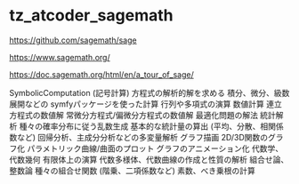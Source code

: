 # tz_atcoder_sagemath

https://github.com/sagemath/sage

https://www.sagemath.org/

https://doc.sagemath.org/html/en/a_tour_of_sage/


  SymbolicComputation (記号計算)
  方程式の解析的解を求める
  積分、微分、級数展開などの symfyパッケージを使った計算
  行列や多項式の演算
  数値計算
  連立方程式の数値解
  常微分方程式/偏微分方程式の数値解
  最適化問題の解法
  統計解析
  種々の確率分布に従う乱数生成
  基本的な統計量の算出 (平均、分散、相関係数など)
  回帰分析、主成分分析などの多変量解析
  グラフ描画
  2D/3D関数のグラフ化
  パラメトリック曲線/曲面のプロット
  グラフのアニメーション化
  代数学、代数幾何
  有限体上の演算
  代数多様体、代数曲線の作成と性質の解析
  組合せ論、整数論
  種々の組合せ関数 (階乗、二項係数など)
  素数、べき乗根の計算
